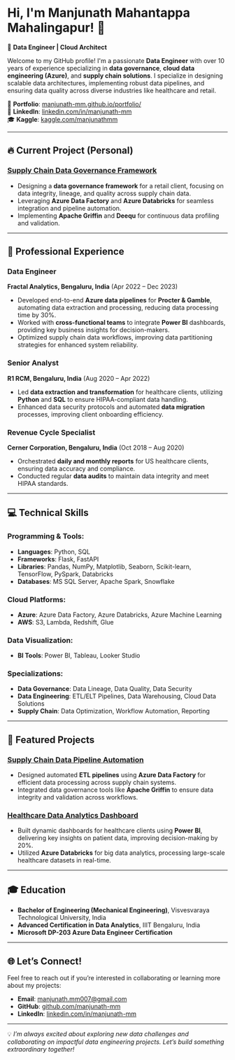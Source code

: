 # Hi, I'm Manjunath Mahantappa Mahalingapur! 👋  
🚀 **Data Engineer | Cloud Architect**

Welcome to my GitHub profile! I'm a passionate **Data Engineer** with over 10 years of experience specializing in **data governance**, **cloud data engineering (Azure)**, and **supply chain solutions**. I specialize in designing scalable data architectures, implementing robust data pipelines, and ensuring data quality across diverse industries like healthcare and retail.

🌟 **Portfolio**: [manjunath-mm.github.io/portfolio/](#)  
💼 **LinkedIn**: [linkedin.com/in/manjunath-mm](#)  
🎓 **Kaggle**: [kaggle.com/manjunathmm](#)

---

## 🔥 Current Project (Personal)  
### [Supply Chain Data Governance Framework](#)
- Designing a **data governance framework** for a retail client, focusing on data integrity, lineage, and quality across supply chain data.
- Leveraging **Azure Data Factory** and **Azure Databricks** for seamless integration and pipeline automation.
- Implementing **Apache Griffin** and **Deequ** for continuous data profiling and validation.

---

## 💼 Professional Experience

### **Data Engineer**  
**Fractal Analytics, Bengaluru, India** (Apr 2022 – Dec 2023)  
- Developed end-to-end **Azure data pipelines** for **Procter & Gamble**, automating data extraction and processing, reducing data processing time by 30%.  
- Worked with **cross-functional teams** to integrate **Power BI** dashboards, providing key business insights for decision-makers.  
- Optimized supply chain data workflows, improving data partitioning strategies for enhanced system reliability.

### **Senior Analyst**  
**R1 RCM, Bengaluru, India** (Aug 2020 – Apr 2022)  
- Led **data extraction and transformation** for healthcare clients, utilizing **Python** and **SQL** to ensure HIPAA-compliant data handling.  
- Enhanced data security protocols and automated **data migration** processes, improving client onboarding efficiency.

### **Revenue Cycle Specialist**  
**Cerner Corporation, Bengaluru, India** (Oct 2018 – Aug 2020)  
- Orchestrated **daily and monthly reports** for US healthcare clients, ensuring data accuracy and compliance.  
- Conducted regular **data audits** to maintain data integrity and meet HIPAA standards.

---

## 💻 Technical Skills  
### Programming & Tools:
- **Languages**: Python, SQL  
- **Frameworks**: Flask, FastAPI  
- **Libraries**: Pandas, NumPy, Matplotlib, Seaborn, Scikit-learn, TensorFlow, PySpark, Databricks  
- **Databases**: MS SQL Server, Apache Spark, Snowflake

### Cloud Platforms:
- **Azure**: Azure Data Factory, Azure Databricks, Azure Machine Learning  
- **AWS**: S3, Lambda, Redshift, Glue

### Data Visualization:
- **BI Tools**: Power BI, Tableau, Looker Studio  

### Specializations:
- **Data Governance**: Data Lineage, Data Quality, Data Security  
- **Data Engineering**: ETL/ELT Pipelines, Data Warehousing, Cloud Data Solutions  
- **Supply Chain**: Data Optimization, Workflow Automation, Reporting

---

## 🌟 Featured Projects  
### [Supply Chain Data Pipeline Automation](#)  
- Designed automated **ETL pipelines** using **Azure Data Factory** for efficient data processing across supply chain systems.  
- Integrated data governance tools like **Apache Griffin** to ensure data integrity and validation across workflows.

### [Healthcare Data Analytics Dashboard](#)  
- Built dynamic dashboards for healthcare clients using **Power BI**, delivering key insights on patient data, improving decision-making by 20%.  
- Utilized **Azure Databricks** for big data analytics, processing large-scale healthcare datasets in real-time.

---

## 🎓 Education  
- **Bachelor of Engineering (Mechanical Engineering)**, Visvesvaraya Technological University, India  
- **Advanced Certification in Data Analytics**, IIIT Bengaluru, India  
- **Microsoft DP-203 Azure Data Engineer Certification**

---

## 🌐 Let’s Connect!  
Feel free to reach out if you’re interested in collaborating or learning more about my projects:  
- **Email**: manjunath.mm007@gmail.com  
- **GitHub**: [github.com/manjunath-mm](#)  
- **LinkedIn**: [linkedin.com/in/manjunath-mm](#)

---

💡 *I’m always excited about exploring new data challenges and collaborating on impactful data engineering projects. Let’s build something extraordinary together!*
